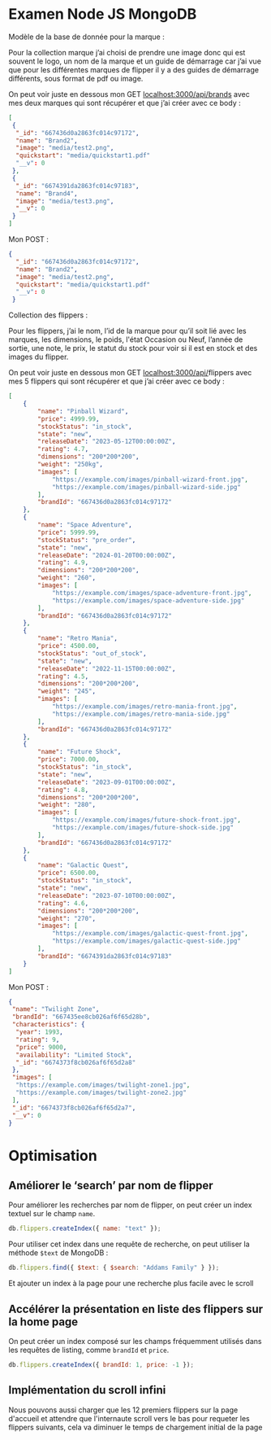 # Examen Node JS MongoDB

Modèle de la base de donnée pour la marque :

Pour la collection marque j’ai choisi de prendre une image donc qui est souvent le logo, un nom de la marque et un guide de démarrage car j’ai vue que pour les différentes marques de flipper il y a des guides de démarrage différents, sous format de pdf ou image.

On peut voir juste en dessous mon GET [localhost:3000/api/brands](http://localhost:3000/api/brands) avec mes deux marques qui sont récupérer et que j’ai créer avec ce body :

```json
[
 {
  "_id": "667436d0a2863fc014c97172",
  "name": "Brand2",
  "image": "media/test2.png",
  "quickstart": "media/quickstart1.pdf"
  "__v": 0
 },
 {
  "_id": "6674391da2863fc014c97183",
  "name": "Brand4",
  "image": "media/test3.png",
  "__v": 0
 }
]
```

Mon POST :

```json
{
  "_id": "667436d0a2863fc014c97172",
  "name": "Brand2",
  "image": "media/test2.png",
  "quickstart": "media/quickstart1.pdf"
  "__v": 0
 }
```

Collection des flippers :

Pour les flippers, j’ai le nom, l’id de la marque pour qu’il soit lié avec les marques, les dimensions, le poids, l'état Occasion ou Neuf, l’année de sortie, une note, le prix, le statut du stock pour voir si il est en stock et des images du flipper.

On peut voir juste en dessous mon GET [localhost:3000/api/](http://localhost:3000/api/brands)flippers avec mes 5 flippers qui sont récupérer et que j’ai créer avec ce body :

```json
[
    {
        "name": "Pinball Wizard",
        "price": 4999.99,
        "stockStatus": "in_stock",
        "state": "new",
        "releaseDate": "2023-05-12T00:00:00Z",
        "rating": 4.7,
        "dimensions": "200*200*200",
        "weight": "250kg",
        "images": [
            "https://example.com/images/pinball-wizard-front.jpg",
            "https://example.com/images/pinball-wizard-side.jpg"
        ],
        "brandId": "667436d0a2863fc014c97172"
    },
    {
        "name": "Space Adventure",
        "price": 5999.99,
        "stockStatus": "pre_order",
        "state": "new",
        "releaseDate": "2024-01-20T00:00:00Z",
        "rating": 4.9,
        "dimensions": "200*200*200",
        "weight": "260",
        "images": [
            "https://example.com/images/space-adventure-front.jpg",
            "https://example.com/images/space-adventure-side.jpg"
        ],
        "brandId": "667436d0a2863fc014c97172"
    },
    {
        "name": "Retro Mania",
        "price": 4500.00,
        "stockStatus": "out_of_stock",
        "state": "new",
        "releaseDate": "2022-11-15T00:00:00Z",
        "rating": 4.5,
        "dimensions": "200*200*200",
        "weight": "245",
        "images": [
            "https://example.com/images/retro-mania-front.jpg",
            "https://example.com/images/retro-mania-side.jpg"
        ],
        "brandId": "667436d0a2863fc014c97172"
    },
    {
        "name": "Future Shock",
        "price": 7000.00,
        "stockStatus": "in_stock",
        "state": "new",
        "releaseDate": "2023-09-01T00:00:00Z",
        "rating": 4.8,
        "dimensions": "200*200*200",
        "weight": "280",
        "images": [
            "https://example.com/images/future-shock-front.jpg",
            "https://example.com/images/future-shock-side.jpg"
        ],
        "brandId": "667436d0a2863fc014c97172"
    },
    {
        "name": "Galactic Quest",
        "price": 6500.00,
        "stockStatus": "in_stock",
        "state": "new",
        "releaseDate": "2023-07-10T00:00:00Z",
        "rating": 4.6,
        "dimensions": "200*200*200",
        "weight": "270",
        "images": [
            "https://example.com/images/galactic-quest-front.jpg",
            "https://example.com/images/galactic-quest-side.jpg"
        ],
        "brandId": "6674391da2863fc014c97183"
    }
]
```

Mon POST :

```json
{
 "name": "Twilight Zone",
 "brandId": "667435ee8cb026af6f65d28b",
 "characteristics": {
  "year": 1993,
  "rating": 9,
  "price": 9000,
  "availability": "Limited Stock",
  "_id": "6674373f8cb026af6f65d2a8"
 },
 "images": [
  "https://example.com/images/twilight-zone1.jpg",
  "https://example.com/images/twilight-zone2.jpg"
 ],
 "_id": "6674373f8cb026af6f65d2a7",
 "__v": 0
}
```

# Optimisation

## Améliorer le ‘search’ par nom de flipper

Pour améliorer les recherches par nom de flipper, on peut créer un index textuel sur le champ `name`.

```jsx
db.flippers.createIndex({ name: "text" });
```

Pour utiliser cet index dans une requête de recherche, on peut utiliser la méthode `$text` de MongoDB :

```jsx
db.flippers.find({ $text: { $search: "Addams Family" } });
```

Et ajouter un index à la page pour une recherche plus facile avec le scroll

## Accélérer la présentation en liste des flippers sur la home page

On peut créer un index composé sur les champs fréquemment utilisés dans les requêtes de listing, comme `brandId` et `price`.

```jsx
db.flippers.createIndex({ brandId: 1, price: -1 });
```

## Implémentation du scroll infini

Nous pouvons aussi charger que les 12 premiers flippers sur la page d'accueil et attendre que l'internaute scroll vers le bas pour requeter les flippers suivants, cela va diminuer le temps de chargement initial de la page
